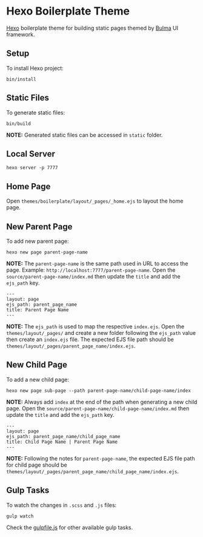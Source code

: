 # Hexo Boilerplate Theme

[Hexo](https://hexo.io) boilerplate theme
for building static pages themed by
[Bulma](https://bulma.io) UI framework.

## Setup

To install Hexo project:

```
bin/install
```

## Static Files

To generate static files:

```
bin/build
```

**NOTE:** Generated static files can be accessed in `static` folder.

## Local Server

```
hexo server -p 7777
```

## Home Page

Open `themes/boilerplate/layout/_pages/_home.ejs` to layout the home page.

## New Parent Page

To add new parent page:

```
hexo new page parent-page-name
```

**NOTE:** The `parent-page-name` is the same path used in URL to access the page.
Example: `http://localhost:7777/parent-page-name`.
Open the `source/parent-page-name/index.md` then update the `title`
and add the `ejs_path` key.

```
---
layout: page
ejs_path: parent_page_name
title: Parent Page Name
---
```

**NOTE:** The `ejs_path` is used to map the respective `index.ejs`. Open the
`themes/layout/_pages/` and create a new folder following the `ejs_path` value
then create an `index.ejs` file. The expected EJS file path should be
`themes/layout/_pages/parent_page_name/index.ejs`.

## New Child Page

To add a new child page:

```
hexo new page sub-page --path parent-page-name/child-page-name/index
```

**NOTE:** Always add `index` at the end of the path when generating a new child page.
Open the `source/parent-page-name/child-page-name/index.md` then update the `title`
and add the `ejs_path` key.

```
---
layout: page
ejs_path: parent_page_name/child_page_name
title: Child Page Name | Parent Page Name
---
```

**NOTE:** Following the notes for `parent-page-name`, the expected EJS file path for child
page should be `themes/layout/_pages/parent_page_name/child_page_name/index.ejs`.

## Gulp Tasks

To watch the changes in `.scss` and `.js` files:

```
gulp watch
```

Check the [gulpfile.js](https://github.com/rickyhurtado/hexo-boilerplate-theme/blob/master/gulpfile.js)
for other available gulp tasks.

